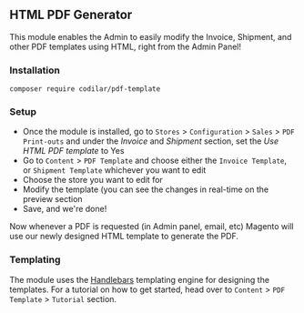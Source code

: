 ## HTML PDF Generator

This module enables the Admin to easily modify the Invoice, Shipment, and other PDF templates using HTML, right from the Admin Panel!

### Installation
`composer require codilar/pdf-template`

### Setup
- Once the module is installed, go to `Stores` > `Configuration` > `Sales` > `PDF Print-outs`
  and under the _Invoice_ and _Shipment_ section, set the _Use HTML PDF template_ to Yes
- Go to `Content` > `PDF Template`  and choose either the `Invoice Template`, or `Shipment Template` whichever you want to edit
- Choose the store you want to edit for
- Modify the template (you can see the changes in real-time on the preview section
- Save, and we're done!

Now whenever a PDF is requested (in Admin panel, email, etc) Magento will use our newly designed HTML template to generate the PDF.

### Templating
The module uses the [Handlebars](https://handlebarsjs.com/guide/) templating engine for designing the templates. For a tutorial on how to get started, head over to `Content` > `PDF Template` > `Tutorial` section.
